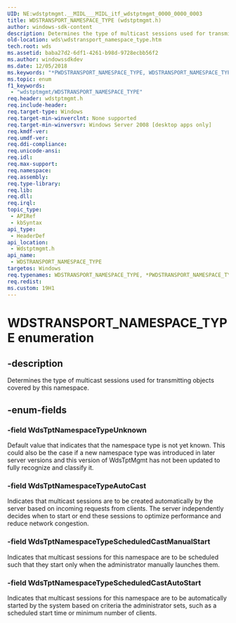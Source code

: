 ```yaml
---
UID: NE:wdstptmgmt.__MIDL___MIDL_itf_wdstptmgmt_0000_0000_0003
title: WDSTRANSPORT_NAMESPACE_TYPE (wdstptmgmt.h)
author: windows-sdk-content
description: Determines the type of multicast sessions used for transmitting objects covered by this namespace.
old-location: wds\wdstransport_namespace_type.htm
tech.root: wds
ms.assetid: baba27d2-6df1-4261-b98d-9728ecbb56f2
ms.author: windowssdkdev
ms.date: 12/05/2018
ms.keywords: "*PWDSTRANSPORT_NAMESPACE_TYPE, WDSTRANSPORT_NAMESPACE_TYPE, WDSTRANSPORT_NAMESPACE_TYPE enumeration [Windows Deployment Services], WdsTptNamespaceTypeAutoCast, WdsTptNamespaceTypeScheduledCastAutoStart, WdsTptNamespaceTypeScheduledCastManualStart, WdsTptNamespaceTypeUnknown, wds.wdstransport_namespace_type, wdstptmgmt/WDSTRANSPORT_NAMESPACE_TYPE, wdstptmgmt/WdsTptNamespaceTypeAutoCast, wdstptmgmt/WdsTptNamespaceTypeScheduledCastAutoStart, wdstptmgmt/WdsTptNamespaceTypeScheduledCastManualStart, wdstptmgmt/WdsTptNamespaceTypeUnknown"
ms.topic: enum
f1_keywords: 
 - "wdstptmgmt/WDSTRANSPORT_NAMESPACE_TYPE"
req.header: wdstptmgmt.h
req.include-header: 
req.target-type: Windows
req.target-min-winverclnt: None supported
req.target-min-winversvr: Windows Server 2008 [desktop apps only]
req.kmdf-ver: 
req.umdf-ver: 
req.ddi-compliance: 
req.unicode-ansi: 
req.idl: 
req.max-support: 
req.namespace: 
req.assembly: 
req.type-library: 
req.lib: 
req.dll: 
req.irql: 
topic_type:
 - APIRef
 - kbSyntax
api_type:
 - HeaderDef
api_location:
 - Wdstptmgmt.h
api_name:
 - WDSTRANSPORT_NAMESPACE_TYPE
targetos: Windows
req.typenames: WDSTRANSPORT_NAMESPACE_TYPE, *PWDSTRANSPORT_NAMESPACE_TYPE
req.redist: 
ms.custom: 19H1
---
```


# WDSTRANSPORT_NAMESPACE_TYPE enumeration


## -description


Determines the type of multicast sessions used for transmitting objects covered by this namespace.


## -enum-fields




### -field WdsTptNamespaceTypeUnknown

Default value that indicates that the namespace type is not yet known. This could also be the case if a new namespace type was introduced in later server versions and this version of WdsTptMgmt has not been updated to fully recognize and classify it.


### -field WdsTptNamespaceTypeAutoCast

Indicates that multicast sessions are to be created automatically by the server based on incoming requests from clients. The server independently decides when to start or end these sessions to optimize performance and reduce network congestion.


### -field WdsTptNamespaceTypeScheduledCastManualStart

Indicates that multicast sessions for this namespace are to be scheduled such that they start only when the administrator manually launches them.


### -field WdsTptNamespaceTypeScheduledCastAutoStart

Indicates that multicast sessions for this namespace are to be automatically started by the system based on criteria the administrator sets, such as a scheduled start time or minimum number of clients.

